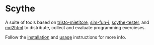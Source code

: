 # Scythe

A suite of tools based on
[tristo-mietitore](https://github.com/mapio/tristo-mietitore),
[sim-fun-i](https://github.com/mapio/sim-fun-i),
[scythe-tester](https://github.com/scythe-suite/scythe-tester), and
[md2html](https://github.com/scythe-suite/md2html) to distribute, collect and
evaluate programming exercieses.

Follow the [installation](INSTALL.md) and [usage](USAGE.md) instructions for
more info.
